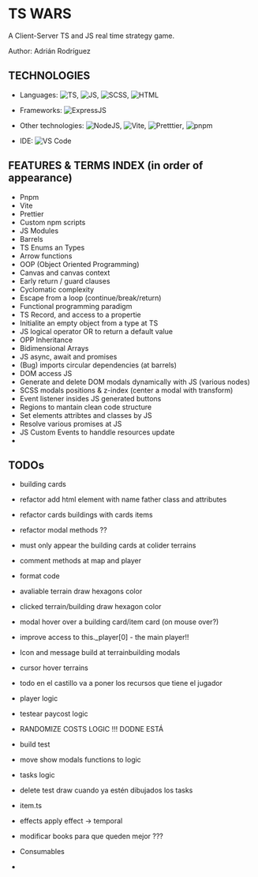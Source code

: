# TS WARS

A Client-Server TS and JS real time strategy game.

Author: Adrián Rodríguez

## TECHNOLOGIES

- Languages: ![TS](https://img.shields.io/badge/TS-blue), ![JS](https://img.shields.io/badge/JS-yellow),
![SCSS](https://img.shields.io/badge/SCSS-purple), ![HTML](https://img.shields.io/badge/HTML-orange)

- Frameworks: ![ExpressJS](https://img.shields.io/badge/ExpressJS-white)

- Other technologies: ![NodeJS](https://img.shields.io/badge/NodeJS-green), ![Vite](https://img.shields.io/badge/Vite-purple), ![Pretttier](https://img.shields.io/badge/Pretttier-blue), ![pnpm](https://img.shields.io/badge/pnpm-orange)

- IDE: ![VS Code](https://img.shields.io/badge/VS_Code-blue)

## FEATURES & TERMS INDEX (in order of appearance)

- Pnpm
- Vite
- Prettier
- Custom npm scripts
- JS Modules
- Barrels
- TS Enums an Types
- Arrow functions
- OOP (Object Oriented Programming)
- Canvas and canvas context
- Early return / guard clauses
- Cyclomatic complexity
- Escape from a loop (continue/break/return)
- Functional programming paradigm
- TS Record, and access to a propertie
- Initialite an empty object from a type at TS
- JS logical operator OR to return a default value
- OPP Inheritance
- Bidimensional Arrays
- JS async, await and promises
- (Bug) imports circular dependencies (at barrels)
- DOM access JS
- Generate and delete DOM modals dynamically with JS (various nodes)
- SCSS modals positions & z-index (center a modal with transform)
- Event listener insides JS generated buttons
- Regions to mantain clean code structure
- Set elements attribtes and classes by JS
- Resolve various promises at JS
- JS Custom Events to handdle resources update
- 

## TODOs

- building cards
- refactor add html element with name father class and attributes
- refactor cards buildings with cards items
- refactor modal methods ??
- must only appear the building cards at colider terrains
- comment methods at map and player
- format code

- avaliable terrain draw hexagons color
- clicked terrain/building draw hexagon color
- modal hover over a building card/item card (on mouse over?)

- improve access to this._player[0] - the main player!!

- Icon and message build at terrainbuilding modals
- cursor hover terrains

- todo en el castillo va a poner los recursos que tiene el jugador
- player logic
- testear paycost logic
- RANDOMIZE COSTS LOGIC !!! DODNE ESTÁ

- build test
- move show modals functions to logic
- tasks logic
- delete test draw cuando ya estén dibujados los tasks

- item.ts
- effects apply effect -> temporal
- modificar books para que queden mejor ???
- Consumables
-
